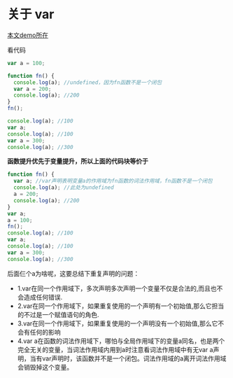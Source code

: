 # 关于 var

[本文demo所在](https://github.com/Picker666/blog-example/tree/main/src/component/Base/var.jsx)

看代码

```js
var a = 100;

function fn() {
  console.log(a); //undefined，因为fn函数不是一个闭包
  var a = 200;
  console.log(a); //200
}
fn();

console.log(a); //100
var a;
console.log(a); //100
var a = 300;
console.log(a); //300
```

**函数提升优先于变量提升，所以上面的代码块等价于**

```js
function fn() {
  var a; //var声明表明变量a的作用域为fn函数的词法作用域，fn函数不是一个闭包
  console.log(a); //此处为undefined
  a = 200;
  console.log(a); //200
}
var a;
a = 100;
fn();
console.log(a); //100
var a;
console.log(a); //100
var a = 300;
console.log(a); //300
```

后面仨个a为啥呢，这要总结下重复声明的问题：

* 1.var在同一个作用域下，多次声明多次声明一个变量不仅是合法的,而且也不会造成任何错误.
* 2.var在同一个作用域下，如果重复使用的一个声明有一个初始值,那么它担当的不过是一个赋值语句的角色.
* 3.var在同一个作用域下，如果重复使用的一个声明没有一个初始值,那么它不会有任何的影响
* 4.var a在函数的词法作用域下，哪怕与全局作用域下的变量a同名，也是两个完全无关的变量，当词法作用域内用到a时注意看词法作用域中有无var a声明，当有var声明时，该函数并不是一个闭包。词法作用域的a离开词法作用域会销毁掉这个变量。
